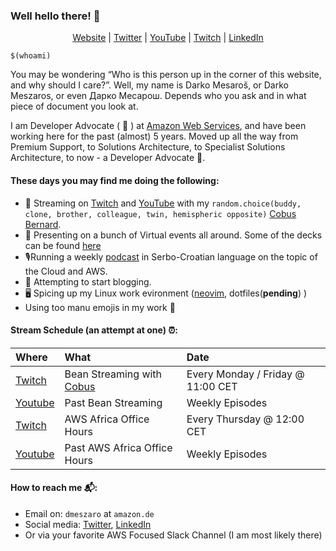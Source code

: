 ### Well hello there! 👋

<p align="center" valign="center"><a href="https://rup12.net">Website</a> | <a
href="https://twitter.com/darkosubotica">Twitter</a> | <a
href="https://youtube.com/ruptwelve">YouTube</a> | <a
href="https://twitch.tv/ruptwelve">Twitch</a> | <a
href="https://www.linkedin.com/in/darko-mesaroš-02b66622/">LinkedIn</a></p>

`$(whoami)`

You may be wondering “Who is this person up in the corner of this website, and
why should I care?”. Well, my name is Darko Mesaroš, or Darko Meszaros, or even
Дарко Месарош. Depends who you ask and in what piece of document you look at.

I am Developer Advocate ( 🥑 ) at [Amazon Web Services](https://aws.amazon.com),
and have been working here for the past (almost) 5 years. Moved up all the way
from Premium Support, to Solutions Architecture, to Specialist Solutions
Architecture, to now - a Developer Advocate 🥳. 

#### These days you may find me doing the following: 

- 🎥 Streaming on [Twitch](https://twitch.tv/ruptwelve) and
  [YouTube](https://youtube.com/ruptwelve) with my `random.choice(buddy, clone,
  brother, colleague, twin, hemispheric opposite)` [Cobus
  Bernard](https://github.com/cobusbernard).
- 🎤 Presenting on a bunch of Virtual events all around. Some of the decks can
  be found [here](https://speakerdeck.com/darkomesaros)
- 🎙Running a weekly [podcast](https://anchor.fm/awsovanje) in Serbo-Croatian language on the topic of the
  Cloud and AWS.
- 📔 Attempting to start blogging.
- 🖥 Spicing up my Linux work evironment
  ([neovim](https://github.com/darko-mesaros/nvim), dotfiles(**pending**) )
- Using too manu emojis in my work 🤦

#### Stream Schedule (an attempt at one) ⏰:
| Where                                                                               | What                                                        | Date                               |
| :---------------------------                                                        | :-----                                                      | :-----                             |
| [Twitch](https://twitch.tv/ruptwelve)                                               | Bean Streaming with [Cobus](https://twitch.tv/cobusbernard) | Every Monday / Friday @ 11:00 CET  |
| [Youtube](https://www.youtube.com/playlist?list=PLb0fBs5uNGCuCO3SuQxDwSUk1cNCVHTea) | Past Bean Streaming                                         | Weekly Episodes                    |
| [Twitch](https://twitch.tv/cobusbernard)                                            | AWS Africa Office Hours                                     | Every Thursday @ 12:00 CET         |
| [Youtube](https://www.youtube.com/playlist?list=PLCo2qyjyBlAS6P8w9xLDAgmfWPka0-tLH) | Past AWS Africa Office Hours                                | Weekly Episodes                    |

#### How to reach me 📬: 

- Email on: `dmeszaro` at `amazon.de`
- Social media: [Twitter](https://twitter.com/darkosubotica),
  [LinkedIn](https://www.linkedin.com/in/darko-mesaroš-02b66622/)
- Or via your favorite AWS Focused Slack Channel (I am most likely there)
